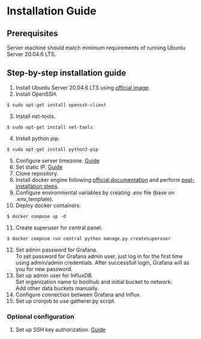 # Installation Guide

## Prerequisites
Server machine should match minimum requirements of running Ubuntu Server 20.04.6 LTS.

## Step-by-step installation guide
1. Install Ubuntu Server 20.04.6 LTS using [official image](https://releases.ubuntu.com/focal/).
2. Install OpenSSH.
```
$ sudo apt-get install openssh-client
```
3. Install net-tools.
```
$ sudo apt-get install net-tools
```
4. Install python pip.
```
$ sudo apt-get install python3-pip
```
5. Configure server timezone. [Guide](https://linuxize.com/post/how-to-set-or-change-timezone-in-linux/)
6. Set static IP. [Guide](https://www.freecodecamp.org/news/setting-a-static-ip-in-ubuntu-linux-ip-address-tutorial/)
7. Clone repository.
8. Install docker engine following [official documentation](https://docs.docker.com/engine/install/) and perform [post-installation steps](https://docs.docker.com/engine/install/linux-postinstall/).
9. Configure environmental variables by creating .env file (base on .env_template).
10. Deploy docker containers.
```
$ docker compose up -d
```
11. Create superuser for central panel.
```
$ docker compose run central python manage.py createsuperuser
```
12. Set admin password for Grafana.   
To set password for Grafana admin user, just log in for the first time using admin/admin credentials.
After successfull login, Grafana will as you for new password.
13. Set up admin user for InfluxDB.  
Set organization name to boolhub and initial bucket to network.   
Add other data buckets manually.
14. Configure connection between Grafana and Influx.  
15. Set up cronjob to use gatherer.py script.

### Optional configuration
1. Set up SSH key authorization. [Guide](https://www.digitalocean.com/community/tutorials/how-to-set-up-ssh-keys-on-ubuntu-20-04)
